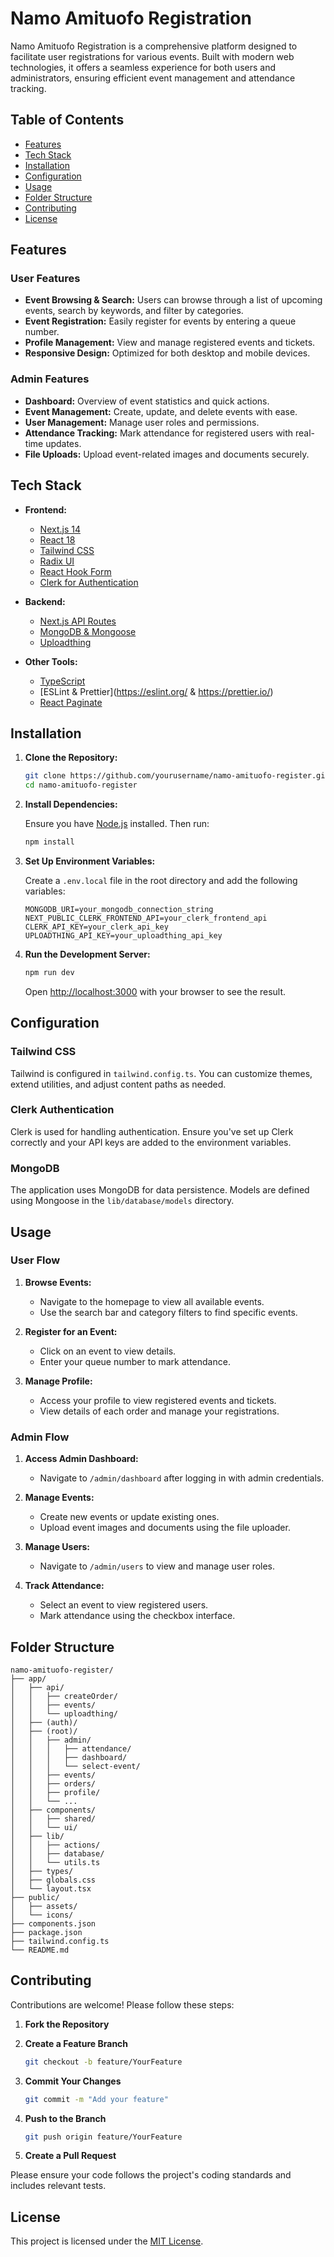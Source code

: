 # Namo Amituofo Registration

Namo Amituofo Registration is a comprehensive platform designed to facilitate user registrations for various events. Built with modern web technologies, it offers a seamless experience for both users and administrators, ensuring efficient event management and attendance tracking.

## Table of Contents

- [Features](#features)
- [Tech Stack](#tech-stack)
- [Installation](#installation)
- [Configuration](#configuration)
- [Usage](#usage)
- [Folder Structure](#folder-structure)
- [Contributing](#contributing)
- [License](#license)

## Features

### User Features
- **Event Browsing & Search:** Users can browse through a list of upcoming events, search by keywords, and filter by categories.
- **Event Registration:** Easily register for events by entering a queue number.
- **Profile Management:** View and manage registered events and tickets.
- **Responsive Design:** Optimized for both desktop and mobile devices.

### Admin Features
- **Dashboard:** Overview of event statistics and quick actions.
- **Event Management:** Create, update, and delete events with ease.
- **User Management:** Manage user roles and permissions.
- **Attendance Tracking:** Mark attendance for registered users with real-time updates.
- **File Uploads:** Upload event-related images and documents securely.

## Tech Stack

- **Frontend:**
  - [Next.js 14](https://nextjs.org/)
  - [React 18](https://reactjs.org/)
  - [Tailwind CSS](https://tailwindcss.com/)
  - [Radix UI](https://www.radix-ui.com/)
  - [React Hook Form](https://react-hook-form.com/)
  - [Clerk for Authentication](https://clerk.com/)

- **Backend:**
  - [Next.js API Routes](https://nextjs.org/docs/api-routes/introduction)
  - [MongoDB & Mongoose](https://mongoosejs.com/)
  - [Uploadthing](https://uploadthing.com/)

- **Other Tools:**
  - [TypeScript](https://www.typescriptlang.org/)
  - [ESLint & Prettier](https://eslint.org/ & https://prettier.io/)
  - [React Paginate](https://www.npmjs.com/package/react-paginate)

## Installation

1. **Clone the Repository:**

   ```bash
   git clone https://github.com/yourusername/namo-amituofo-register.git
   cd namo-amituofo-register
   ```

2. **Install Dependencies:**

   Ensure you have [Node.js](https://nodejs.org/) installed. Then run:

   ```bash
   npm install
   ```

3. **Set Up Environment Variables:**

   Create a `.env.local` file in the root directory and add the following variables:

   ```env
   MONGODB_URI=your_mongodb_connection_string
   NEXT_PUBLIC_CLERK_FRONTEND_API=your_clerk_frontend_api
   CLERK_API_KEY=your_clerk_api_key
   UPLOADTHING_API_KEY=your_uploadthing_api_key
   ```

4. **Run the Development Server:**

   ```bash
   npm run dev
   ```

   Open [http://localhost:3000](http://localhost:3000) with your browser to see the result.

## Configuration

### Tailwind CSS

Tailwind is configured in `tailwind.config.ts`. You can customize themes, extend utilities, and adjust content paths as needed.

### Clerk Authentication

Clerk is used for handling authentication. Ensure you've set up Clerk correctly and your API keys are added to the environment variables.

### MongoDB

The application uses MongoDB for data persistence. Models are defined using Mongoose in the `lib/database/models` directory.

## Usage

### User Flow

1. **Browse Events:**
   - Navigate to the homepage to view all available events.
   - Use the search bar and category filters to find specific events.

2. **Register for an Event:**
   - Click on an event to view details.
   - Enter your queue number to mark attendance.

3. **Manage Profile:**
   - Access your profile to view registered events and tickets.
   - View details of each order and manage your registrations.

### Admin Flow

1. **Access Admin Dashboard:**
   - Navigate to `/admin/dashboard` after logging in with admin credentials.

2. **Manage Events:**
   - Create new events or update existing ones.
   - Upload event images and documents using the file uploader.

3. **Manage Users:**
   - Navigate to `/admin/users` to view and manage user roles.

4. **Track Attendance:**
   - Select an event to view registered users.
   - Mark attendance using the checkbox interface.

## Folder Structure

```
namo-amituofo-register/
├── app/
│   ├── api/
│   │   ├── createOrder/
│   │   ├── events/
│   │   └── uploadthing/
│   ├── (auth)/
│   ├── (root)/
│   │   ├── admin/
│   │   │   ├── attendance/
│   │   │   ├── dashboard/
│   │   │   └── select-event/
│   │   ├── events/
│   │   ├── orders/
│   │   ├── profile/
│   │   └── ... 
│   ├── components/
│   │   ├── shared/
│   │   └── ui/
│   ├── lib/
│   │   ├── actions/
│   │   ├── database/
│   │   └── utils.ts
│   ├── types/
│   ├── globals.css
│   └── layout.tsx
├── public/
│   ├── assets/
│   └── icons/
├── components.json
├── package.json
├── tailwind.config.ts
└── README.md
```

## Contributing

Contributions are welcome! Please follow these steps:

1. **Fork the Repository**
2. **Create a Feature Branch**

   ```bash
   git checkout -b feature/YourFeature
   ```

3. **Commit Your Changes**

   ```bash
   git commit -m "Add your feature"
   ```

4. **Push to the Branch**

   ```bash
   git push origin feature/YourFeature
   ```

5. **Create a Pull Request**

Please ensure your code follows the project's coding standards and includes relevant tests.

## License

This project is licensed under the [MIT License](LICENSE).

